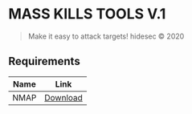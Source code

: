 # MASS KILLS TOOLS V.1

> Make it easy to attack targets!
> hidesec © 2020

## Requirements

Name | Link
--- | ---
NMAP | [Download](https://nmap.org/download.html)